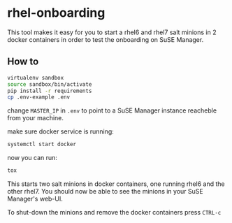 # rhel-onboarding

This tool makes it easy for you to start a rhel6 and rhel7 salt minions in 2 docker containers in order to test the onboarding on SuSE Manager.

## How to

```bash
virtualenv sandbox
source sandbox/bin/activate
pip install -r requirements
cp .env-example .env
```

change `MASTER_IP` in `.env` to point to a SuSE Manager instance reacheble from your machine.

make sure docker service is running:
```bash
systemctl start docker
```

now you can run:
```bash
tox
```

This starts two salt minions in docker containers, one running rhel6 and the other rhel7.
You should now be able to see the minions in your SuSE Manager's web-UI.

To shut-down the minions and remove the docker containers press `CTRL-c`
